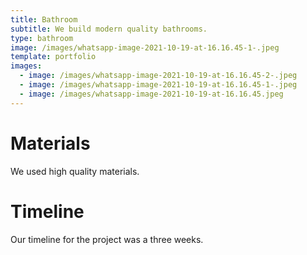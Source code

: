 ```yaml
---
title: Bathroom
subtitle: We build modern quality bathrooms.
type: bathroom
image: /images/whatsapp-image-2021-10-19-at-16.16.45-1-.jpeg
template: portfolio
images:
  - image: /images/whatsapp-image-2021-10-19-at-16.16.45-2-.jpeg
  - image: /images/whatsapp-image-2021-10-19-at-16.16.45-1-.jpeg
  - image: /images/whatsapp-image-2021-10-19-at-16.16.45.jpeg
---
```

# Materials

We used high quality materials.

# Timeline

Our timeline for the project was a three weeks.